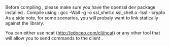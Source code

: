 
Before compiling , please make sure you have the openssl dev package installed .
Compile using :   gcc -Wall -g -o ssl_shell.c ssl_shell.o -lssl -lcrypto
As a side note, for some scenarios, you will probaly want to link statically against the library. 

You can either use ncat (http://edoceo.com/cli/ncat) or any other tool that will allow you to send commands to the client .
